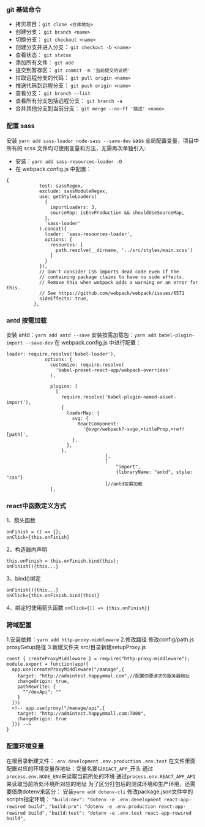 ### git 基础命令

- 拷贝项目：`git clone <仓库地址>`
- 创建分支： `git branch <name>`
- 切换分支： `git checkout <name>`
- 创建分支并进入分支： `git checkout -b <name>`
- 查看状态： `git status`
- 添加所有文件： `git add`
- 提交到暂存区： `git commit -m '当前提交的说明'`
- 拉取远程分支的代码： `git pull origin <name>`
- 推送代码到远程分支： `git push origin <name>`
- 查看分支： `git branch --list`
- 查看所有分支包括远程分支： `git branch -a`
- 合并其他分支到当前分支： `git merge --no-ff '描述' <name>`

### 配置 sass

安装 `yarn add sass-loader node-sass --save-dev`
sass 全局配置变量，项目中所有的 scss 文件均可使用变量和方法，无需再次单独引入:

- 安装：`yarn add sass-resources-loader -D`
- 在 webpack.config.js 中配置：

```
{
            test: sassRegex,
            exclude: sassModuleRegex,
            use: getStyleLoaders(
              {
                importLoaders: 3,
                sourceMap: isEnvProduction && shouldUseSourceMap,
              },
              'sass-loader'
            ).concat({
              loader: 'sass-resources-loader',
              options: {
                resources: [
                  path.resolve(__dirname, '../src/styles/main.scss')
                ]
              }
            }),
            // Don't consider CSS imports dead code even if the
            // containing package claims to have no side effects.
            // Remove this when webpack adds a warning or an error for this.
            // See https://github.com/webpack/webpack/issues/6571
            sideEffects: true,
          },
```

### antd 按需加载

安装 antd：`yarn add antd --save`
安装按需加载包：`yarn add babel-plugin-import --save-dev`
在 webpack.config.js 中进行配置：

```
loader: require.resolve('babel-loader'),
              options: {
                customize: require.resolve(
                  'babel-preset-react-app/webpack-overrides'
                ),

                plugins: [
                  [
                    require.resolve('babel-plugin-named-asset-import'),
                    {
                      loaderMap: {
                        svg: {
                          ReactComponent:
                            '@svgr/webpack?-svgo,+titleProp,+ref![path]',
                        },
                      },
                    },
									],
									[
										"import",
										{libraryName: "antd", style: "css"}
									]//antd按需加载
                ],
```
### react中函数定义方式
1、箭头函数
```
onFinish = () => {};
onClick={this.onFinish}
```
2、构造器内声明
```
this.onFinish = this.onFinish.bind(this);
onFinish(){this...}
```
3、bind()绑定
```
onFinish(){this...}
onClick={this.onFinish.bind(this)}
```
4、绑定时使用箭头函数
`onClick={() => {this.onFinish}}`
### 跨域配置
1.安装依赖：`yarn add http-proxy-middleware`
2.修改路径
  修改config/path.js
  proxySetup路径
3.新建文件夹
  src/目录新建setupProxy.js
  ```
  const { createProxyMiddleware } = require("http-proxy-middleware");
  module.export = function(app){
    app.use(createProxyMiddleware("/manage",{
      target: "http://admintest.happymmal.com",//配置你要请求的服务器地址
      changeOrigin: true,
      pathRewrite: {
        "^/devApi": ""
      }
    }))
    <!-- app.use(proxy("/manage/api",{
      target: "http://admintest.happymmall.com:7000",
      changeOrigin: true
    })) -->
  }
  ```
### 配置环境变量
在根目录新建文件：`.env.development`  `.env.production`  `.env.test`
在文件里面配置对应的环境变量存地址：变量名要以`REACT_APP_`开头
通过`process.env.NODE_ENV`来读取当前所处的环境
通过`process.env.REACT_APP_API`来读取当前所处环境所对应的地址
为了区分打包后的测试环境和生产环境，还需要借助dotenv来区分：
安装`yarn add dotenv-cli`
修改package.json文件中的scripts指定环境：
`"build:dev": "dotenv -e .env.development react-app-rewired build",`
`"build:pro": "dotenv -e .env.production react-app-rewired build",`
`"build:test": "dotenv -e .env.test react-app-rewired build",`